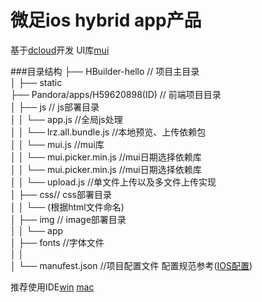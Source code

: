 # 微足ios hybrid app产品

基于<a href="http://www.dcloud.io/">dcloud</a>开发 UI库<a href="https://github.com/dcloudio/mui">mui</a>



###目录结构
 ├── HBuilder-hello   // 项目主目录<br/>
        │    ├── static<br/>
        ├── Pandora/apps/H59620898(ID)                      // 前端项目目录 <br/>
        │    ├── js                                         // js部署目录<br/>
        │    │       └── app.js //全局js处理        <br/>
        │    │       └── lrz.all.bundle.js //本地预览、上传依赖包 <br/>
        │    │       └── mui.js //mui库<br/>
        │    │       └── mui.picker.min.js //mui日期选择依赖库<br/>
        │    │       └── mui.picker.min.js //mui日期选择依赖库<br/>
        │    │       └── upload.js //单文件上传以及多文件上传实现<br/>
        │    ├──  css// css部署目录<br/>
        │    │       └── (根据html文件命名)             <br/>
        │    ├──  img // image部署目录<br/>
        │    │       └── app             <br/>
        │    ├──  fonts //字体文件<br/>
        │    │               <br/>
        │    └──  manufest.json //项目配置文件 配置规范参考(<a href="http://ask.dcloud.net.cn/article/41">IOS配置</a>)<br/>

推荐使用IDE<a href="http://download.dcloud.net.cn/HBuilder.7.0.0.windows.zip">win</a> <a href="http://download.dcloud.net.cn/HBuilder.7.0.0.macosx_64.tar.gz">mac</a> 

